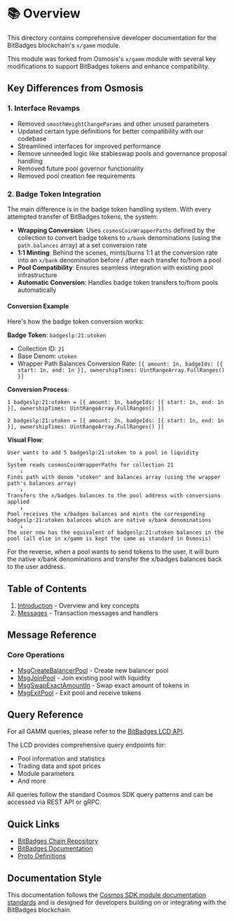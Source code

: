 # 📚 Overview

This directory contains comprehensive developer documentation for the BitBadges blockchain's `x/gamm` module.

This module was forked from Osmosis's `x/gamm` module with several key modifications to support BitBadges tokens and enhance compatibility.

## Key Differences from Osmosis

### 1. Interface Revamps

-   Removed `smoothWeightChangeParams` and other unused parameters
-   Updated certain type definitions for better compatibility with our codebase
-   Streamlined interfaces for improved performance
-   Remove unneeded logic like stableswap pools and governance proposal handling
-   Removed future pool governor functionality
-   Removed pool creation fee requirements

### 2. Badge Token Integration

The main difference is in the badge token handling system. With every attempted transfer of BitBadges tokens, the system:

-   **Wrapping Conversion**: Uses `cosmosCoinWrapperPaths` defined by the collection to convert badge tokens to `x/bank` denominations (using the `path.balances` array) at a set conversion rate
-   **1:1 Minting**: Behind the scenes, mints/burns 1:1 at the conversion rate into an `x/bank` denomination before / after each transfer to/from a pool
-   **Pool Compatibility**: Ensures seamless integration with existing pool infrastructure
-   **Automatic Conversion**: Handles badge token transfers to/from pools automatically

#### Conversion Example

Here's how the badge token conversion works:

**Badge Token**: `badgeslp:21:utoken`

-   Collection ID: `21`
-   Base Denom: `utoken`
-   Wrapper Path Balances Conversion Rate: `[{ amount: 1n, badgeIds: [{ start: 1n, end: 1n }], ownershipTimes: UintRangeArray.FullRanges() }]`

**Conversion Process**:

```
1 badgeslp:21:utoken = [{ amount: 1n, badgeIds: [{ start: 1n, end: 1n }], ownershipTimes: UintRangeArray.FullRanges() }]

2 badgeslp:21:utoken = [{ amount: 2n, badgeIds: [{ start: 1n, end: 1n }], ownershipTimes: UintRangeArray.FullRanges() }]
```

**Visual Flow**:

```
User wants to add 5 badgeslp:21:utoken to a pool in liquidity
    ↓
System reads cosmosCoinWrapperPaths for collection 21
    ↓
Finds path with denom "utoken" and balances array (using the wrapper path's balances array)
    ↓
Transfers the x/badges balances to the pool address with conversions applied
    ↓
Pool receives the x/badges balances and mints the corresponding badgeslp:21:utoken balances which are native x/bank denominations
    ↓
The user now has the equivalent of badgeslp:21:utoken balances in the pool (all else in x/gamm is kept the same as standard in Osmosis)
```

For the reverse, when a pool wants to send tokens to the user, it will burn the native x/bank denominations and transfer the x/badges balances back to the user address.

## Table of Contents

1. [Introduction](./introduction.md) - Overview and key concepts
2. [Messages](./messages/) - Transaction messages and handlers

## Message Reference

### Core Operations

-   [MsgCreateBalancerPool](./messages/msg-create-balancer-pool.md) - Create new balancer pool
-   [MsgJoinPool](./messages/msg-join-pool.md) - Join existing pool with liquidity
-   [MsgSwapExactAmountIn](./messages/msg-swap-exact-amount-in.md) - Swap exact amount of tokens in
-   [MsgExitPool](./messages/msg-exit-pool.md) - Exit pool and receive tokens

## Query Reference

For all GAMM queries, please refer to the [BitBadges LCD API](https://lcd.bitbadges.io/).

The LCD provides comprehensive query endpoints for:

-   Pool information and statistics
-   Trading data and spot prices
-   Module parameters
-   And more

All queries follow the standard Cosmos SDK query patterns and can be accessed via REST API or gRPC.

## Quick Links

-   [BitBadges Chain Repository](https://github.com/bitbadges/bitbadgeschain)
-   [BitBadges Documentation](https://docs.bitbadges.io)
-   [Proto Definitions](https://github.com/bitbadges/bitbadgeschain/tree/master/proto/gamm)

## Documentation Style

This documentation follows the [Cosmos SDK module documentation standards](https://docs.cosmos.network/main/building-modules/README) and is designed for developers building on or integrating with the BitBadges blockchain.
